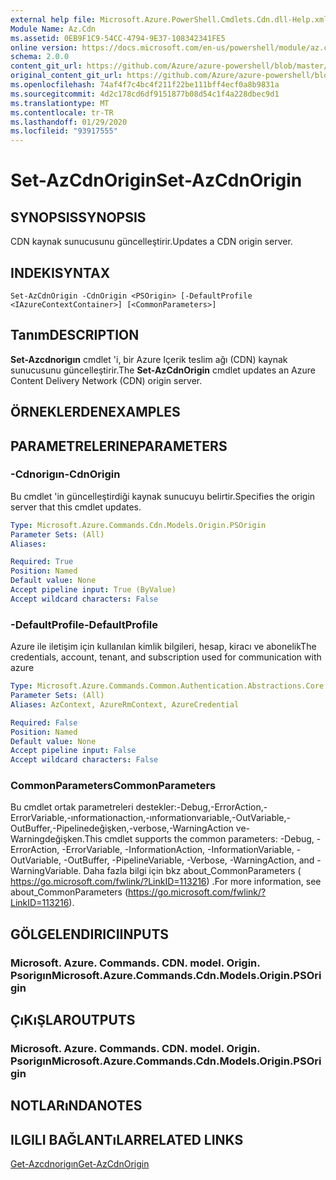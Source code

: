 ```yaml
---
external help file: Microsoft.Azure.PowerShell.Cmdlets.Cdn.dll-Help.xml
Module Name: Az.Cdn
ms.assetid: 0EB9F1C9-54CC-4794-9E37-108342341FE5
online version: https://docs.microsoft.com/en-us/powershell/module/az.cdn/set-azcdnorigin
schema: 2.0.0
content_git_url: https://github.com/Azure/azure-powershell/blob/master/src/Cdn/Cdn/help/Set-AzCdnOrigin.md
original_content_git_url: https://github.com/Azure/azure-powershell/blob/master/src/Cdn/Cdn/help/Set-AzCdnOrigin.md
ms.openlocfilehash: 74af4f7c4bc4f211f22be111bff4ecf0a8b9831a
ms.sourcegitcommit: 4d2c178cd6df9151877b08d54c1f4a228dbec9d1
ms.translationtype: MT
ms.contentlocale: tr-TR
ms.lasthandoff: 01/29/2020
ms.locfileid: "93917555"
---
```

# <span data-ttu-id="b8c4d-101">Set-AzCdnOrigin</span><span class="sxs-lookup"><span data-stu-id="b8c4d-101">Set-AzCdnOrigin</span></span>

## <span data-ttu-id="b8c4d-102">SYNOPSIS</span><span class="sxs-lookup"><span data-stu-id="b8c4d-102">SYNOPSIS</span></span>
<span data-ttu-id="b8c4d-103">CDN kaynak sunucusunu güncelleştirir.</span><span class="sxs-lookup"><span data-stu-id="b8c4d-103">Updates a CDN origin server.</span></span>

## <span data-ttu-id="b8c4d-104">INDEKI</span><span class="sxs-lookup"><span data-stu-id="b8c4d-104">SYNTAX</span></span>

```
Set-AzCdnOrigin -CdnOrigin <PSOrigin> [-DefaultProfile <IAzureContextContainer>] [<CommonParameters>]
```

## <span data-ttu-id="b8c4d-105">Tanım</span><span class="sxs-lookup"><span data-stu-id="b8c4d-105">DESCRIPTION</span></span>
<span data-ttu-id="b8c4d-106">**Set-Azcdnorigın** cmdlet 'i, bir Azure Içerik teslim ağı (CDN) kaynak sunucusunu güncelleştirir.</span><span class="sxs-lookup"><span data-stu-id="b8c4d-106">The **Set-AzCdnOrigin** cmdlet updates an Azure Content Delivery Network (CDN) origin server.</span></span>

## <span data-ttu-id="b8c4d-107">ÖRNEKLERDEN</span><span class="sxs-lookup"><span data-stu-id="b8c4d-107">EXAMPLES</span></span>

## <span data-ttu-id="b8c4d-108">PARAMETRELERINE</span><span class="sxs-lookup"><span data-stu-id="b8c4d-108">PARAMETERS</span></span>

### <span data-ttu-id="b8c4d-109">-Cdnorigın</span><span class="sxs-lookup"><span data-stu-id="b8c4d-109">-CdnOrigin</span></span>
<span data-ttu-id="b8c4d-110">Bu cmdlet 'in güncelleştirdiği kaynak sunucuyu belirtir.</span><span class="sxs-lookup"><span data-stu-id="b8c4d-110">Specifies the origin server that this cmdlet updates.</span></span>

```yaml
Type: Microsoft.Azure.Commands.Cdn.Models.Origin.PSOrigin
Parameter Sets: (All)
Aliases:

Required: True
Position: Named
Default value: None
Accept pipeline input: True (ByValue)
Accept wildcard characters: False
```

### <span data-ttu-id="b8c4d-111">-DefaultProfile</span><span class="sxs-lookup"><span data-stu-id="b8c4d-111">-DefaultProfile</span></span>
<span data-ttu-id="b8c4d-112">Azure ile iletişim için kullanılan kimlik bilgileri, hesap, kiracı ve abonelik</span><span class="sxs-lookup"><span data-stu-id="b8c4d-112">The credentials, account, tenant, and subscription used for communication with azure</span></span>

```yaml
Type: Microsoft.Azure.Commands.Common.Authentication.Abstractions.Core.IAzureContextContainer
Parameter Sets: (All)
Aliases: AzContext, AzureRmContext, AzureCredential

Required: False
Position: Named
Default value: None
Accept pipeline input: False
Accept wildcard characters: False
```

### <span data-ttu-id="b8c4d-113">CommonParameters</span><span class="sxs-lookup"><span data-stu-id="b8c4d-113">CommonParameters</span></span>
<span data-ttu-id="b8c4d-114">Bu cmdlet ortak parametreleri destekler:-Debug,-ErrorAction,-ErrorVariable,-ınformationaction,-ınformationvariable,-OutVariable,-OutBuffer,-Pipelinedeğişken,-verbose,-WarningAction ve-Warningdeğişken.</span><span class="sxs-lookup"><span data-stu-id="b8c4d-114">This cmdlet supports the common parameters: -Debug, -ErrorAction, -ErrorVariable, -InformationAction, -InformationVariable, -OutVariable, -OutBuffer, -PipelineVariable, -Verbose, -WarningAction, and -WarningVariable.</span></span> <span data-ttu-id="b8c4d-115">Daha fazla bilgi için bkz about_CommonParameters ( https://go.microsoft.com/fwlink/?LinkID=113216) .</span><span class="sxs-lookup"><span data-stu-id="b8c4d-115">For more information, see about_CommonParameters (https://go.microsoft.com/fwlink/?LinkID=113216).</span></span>

## <span data-ttu-id="b8c4d-116">GÖLGELENDIRICI</span><span class="sxs-lookup"><span data-stu-id="b8c4d-116">INPUTS</span></span>

### <span data-ttu-id="b8c4d-117">Microsoft. Azure. Commands. CDN. model. Origin. Psorigın</span><span class="sxs-lookup"><span data-stu-id="b8c4d-117">Microsoft.Azure.Commands.Cdn.Models.Origin.PSOrigin</span></span>

## <span data-ttu-id="b8c4d-118">ÇıKıŞLAR</span><span class="sxs-lookup"><span data-stu-id="b8c4d-118">OUTPUTS</span></span>

### <span data-ttu-id="b8c4d-119">Microsoft. Azure. Commands. CDN. model. Origin. Psorigın</span><span class="sxs-lookup"><span data-stu-id="b8c4d-119">Microsoft.Azure.Commands.Cdn.Models.Origin.PSOrigin</span></span>

## <span data-ttu-id="b8c4d-120">NOTLARıNDA</span><span class="sxs-lookup"><span data-stu-id="b8c4d-120">NOTES</span></span>

## <span data-ttu-id="b8c4d-121">ILGILI BAĞLANTıLAR</span><span class="sxs-lookup"><span data-stu-id="b8c4d-121">RELATED LINKS</span></span>

[<span data-ttu-id="b8c4d-122">Get-Azcdnorigın</span><span class="sxs-lookup"><span data-stu-id="b8c4d-122">Get-AzCdnOrigin</span></span>](./Get-AzCdnOrigin.md)



